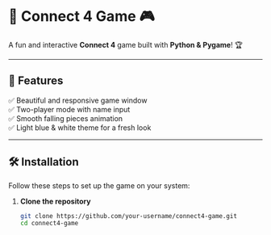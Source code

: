 # 🎲 Connect 4 Game 🎮  

A fun and interactive **Connect 4** game built with **Python & Pygame**! 🏆  

---

## 🚀 Features  
✅ Beautiful and responsive game window  
✅ Two-player mode with name input  
✅ Smooth falling pieces animation  
✅ Light blue & white theme for a fresh look  

---

## 🛠️ Installation  
Follow these steps to set up the game on your system:  

1. **Clone the repository**  
   ```bash
   git clone https://github.com/your-username/connect4-game.git
   cd connect4-game
